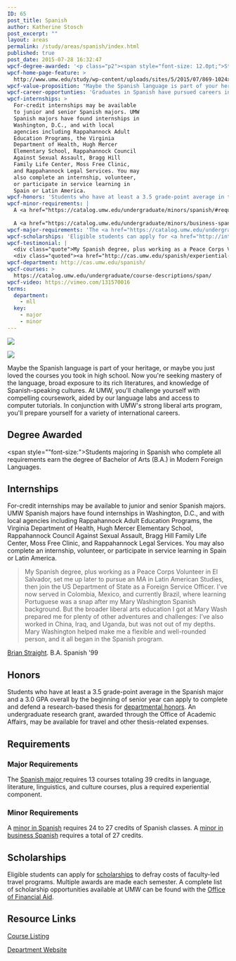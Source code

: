 ```yaml
---
ID: 65
post_title: Spanish
author: Katherine Stosch
post_excerpt: ""
layout: areas
permalink: /study/areas/spanish/index.html
published: true
post_date: 2015-07-28 16:32:47
wpcf-degree-awarded: '<p class="p2"><span style="font-size: 12.0pt;">Students majoring in Spanish who complete all requirements earn the degree of Bachelor of Arts (B.A.) in Modern Foreign Languages.</span></p>'
wpcf-home-page-feature: >
  http://www.umw.edu/study/wp-content/uploads/sites/5/2015/07/869-1024x680e.jpg
wpcf-value-proposition: "Maybe the Spanish language is part of your heritage, or maybe you just loved the courses you took in high school. Now you're seeking mastery of the language, broad exposure to its rich literatures, and knowledge of Spanish-speaking cultures. At UMW, you'll challenge yourself with compelling coursework, aided by our language labs and access to computer tutorials. In conjunction with UMW's strong liberal arts program, you'll prepare yourself for a variety of international careers."
wpcf-career-opportunties: 'Graduates in Spanish have pursued careers in interpreting, translating, research, social services, education, government agencies, the tourism industry, the Peace Corps, and international business. The <a href="http://www.bls.gov/ooh/media-and-communication/interpreters-and-translators.htm">Bureau of Labor Statistics</a> projects that the demand for interpreters and translators will increase by more than 46 percent between 2012 and 2022, making this field one of the fastest-growing occupations.'
wpcf-internships: >
  For-credit internships may be available
  to junior and senior Spanish majors. UMW
  Spanish majors have found internships in
  Washington, D.C., and with local
  agencies including Rappahannock Adult
  Education Programs, the Virginia
  Department of Health, Hugh Mercer
  Elementary School, Rappahannock Council
  Against Sexual Assault, Bragg Hill
  Family Life Center, Moss Free Clinic,
  and Rappahannock Legal Services. You may
  also complete an internship, volunteer,
  or participate in service learning in
  Spain or Latin America.
wpcf-honors: 'Students who have at least a 3.5 grade-point average in the Spanish major and a 3.0 GPA overall by the beginning of senior year can apply to complete and defend a research-based thesis for <a href="http://cas.umw.edu/modernlanguages/departmental-honors/">departmental honors</a>. An undergraduate research grant, awarded through the Office of Academic Affairs, may be available for travel and other thesis-related expenses.'
wpcf-minor-requirements: |
  A <a href="https://catalog.umw.edu/undergraduate/minors/spanish/#requirementstext">minor in Spanish</a> requires 24 to 27 credits of Spanish classes.
  
  A <a href="https://catalog.umw.edu/undergraduate/minors/business-spanish/#requirementstext">minor in business Spanish</a> requires a total of 27 credits.
wpcf-major-requirements: 'The <a href="https://catalog.umw.edu/undergraduate/majors/spanish/#requirementstext">Spanish major </a>requires 13 courses totaling 39 credits in language, literature, linguistics, and culture courses, plus a required experiential component.'
wpcf-scholarships: 'Eligible students can apply for <a href="http://international.umw.edu/study-abroad-2/scholarships/umw-facultyled-program-study-abroad-scholarship/">scholarships</a> to defray costs of faculty-led travel programs. Multiple awards are made each semester. A complete list of scholarship opportunities available at UMW can be found with the <a href="https://www.umw.edu/financialaid/types/scholarship-opportunities/">Office of Financial Aid</a>.'
wpcf-testimonial: |
  <div class="quote">My Spanish degree, plus working as a Peace Corps Volunteer in El Salvador, set me up later to pursue an MA in Latin American Studies, then join the US Department of State as a Foreign Service Officer. I’ve now served in Colombia, Mexico, and currently Brazil, where learning Portuguese was a snap after my Mary Washington Spanish background. But the broader liberal arts education I got at Mary Wash prepared me for plenty of other adventures and challenges: I’ve also worked in China, Iraq, and Uganda, but was not out of my depths. Mary Washington helped make me a flexible and well-rounded person, and it all began in the Spanish program.</div>
  <div class="quoted"><a href="http://cas.umw.edu/spanish/experiential-learning-and-careers/">Brian Straight</a>. B.A. Spanish '99</div>
wpcf-department: http://cas.umw.edu/spanish/
wpcf-courses: >
  https://catalog.umw.edu/undergraduate/course-descriptions/span/
wpcf-video: https://vimeo.com/131570016
terms:
  department:
    - mll
  key:
    - major
    - minor
---
```


<!-- Types Custom Fields: -->
[![](http://www.umw.edu/study/wp-content/uploads/sites/5/2015/07/869-1024x680e.jpg)](http://www.umw.edu/study/wp-content/uploads/sites/5/2015/07/869-1024x680e.jpg)
<!-- End home-page-feature -->

<!-- video -->
[![](https://i.vimeocdn.com/video/523872705_960.jpg)](https://vimeo.com/131570016)
<!-- End video -->

<!-- value-proposition -->
Maybe the Spanish language is part of your heritage, or maybe you just loved the courses you took in high school. Now you\'re seeking mastery of the language, broad exposure to its rich literatures, and knowledge of Spanish-speaking cultures. At UMW, you\'ll challenge yourself with compelling coursework, aided by our language labs and access to computer tutorials. In conjunction with UMW\'s strong liberal arts program, you\'ll prepare yourself for a variety of international careers.
<!-- End value-proposition -->

<!-- degree-awarded -->
## Degree Awarded
<span style=""font-size:">Students majoring in Spanish who complete all requirements earn the degree of Bachelor of Arts (B.A.) in Modern Foreign Languages.</span>
<!-- End degree-awarded -->
<!-- internships -->
## Internships
For-credit internships may be available to junior and senior Spanish majors. UMW Spanish majors have found internships in Washington, D.C., and with local agencies including Rappahannock Adult Education Programs, the Virginia Department of Health, Hugh Mercer Elementary School, Rappahannock Council Against Sexual Assault, Bragg Hill Family Life Center, Moss Free Clinic, and Rappahannock Legal Services. You may also complete an internship, volunteer, or participate in service learning in Spain or Latin America.
<!-- End internships -->

<!-- testimonial -->
> <div class="quote">My Spanish degree, plus working as a Peace Corps Volunteer in El Salvador, set me up later to pursue an MA in Latin American Studies, then join the US Department of State as a Foreign Service Officer. I’ve now served in Colombia, Mexico, and currently Brazil, where learning Portuguese was a snap after my Mary Washington Spanish background. But the broader liberal arts education I got at Mary Wash prepared me for plenty of other adventures and challenges: I’ve also worked in China, Iraq, and Uganda, but was not out of my depths. Mary Washington helped make me a flexible and well-rounded person, and it all began in the Spanish program.</div>
<div class="quoted"><a href="http://cas.umw.edu/spanish/experiential-learning-and-careers/">Brian Straight</a>. B.A. Spanish '99</div>
<!-- End testimonial -->

<!-- honors -->
## Honors
Students who have at least a 3.5 grade-point average in the Spanish major and a 3.0 GPA overall by the beginning of senior year can apply to complete and defend a research-based thesis for [departmental honors]("http://cas.umw.edu/modernlanguages/departmental-honors/"). An undergraduate research grant, awarded through the Office of Academic Affairs, may be available for travel and other thesis-related expenses.
<!-- End honors -->

<!-- requirements -->
## Requirements

<!-- major-requirements -->
### Major Requirements
The [Spanish major ]("https://catalog.umw.edu/undergraduate/majors/spanish/#requirementstext")requires 13 courses totaling 39 credits in language, literature, linguistics, and culture courses, plus a required experiential component.
<!-- End major-requirements -->

<!-- minor-requirements -->
### Minor Requirements
A [minor in Spanish]("https://catalog.umw.edu/undergraduate/minors/spanish/#requirementstext") requires 24 to 27 credits of Spanish classes. A [minor in business Spanish]("https://catalog.umw.edu/undergraduate/minors/business-spanish/#requirementstext") requires a total of 27 credits.
<!-- End minor-requirements -->

<!-- End requirements -->

<!-- scholarships -->
## Scholarships
Eligible students can apply for [scholarships]("http://international.umw.edu/study-abroad-2/scholarships/umw-facultyled-program-study-abroad-scholarship/") to defray costs of faculty-led travel programs. Multiple awards are made each semester. A complete list of scholarship opportunities available at UMW can be found with the [Office of Financial Aid]("https://www.umw.edu/financialaid/types/scholarship-opportunities/").
<!-- End scholarships -->

<!-- resource-links -->
## Resource Links

<!-- courses -->
[Course Listing](https://catalog.umw.edu/undergraduate/course-descriptions/span/)

<!-- End courses -->


<!-- department -->
[Department Website](http://cas.umw.edu/spanish/)

<!-- End department -->

<!-- End resource-links -->

<!-- End Types Custom Fields -->
